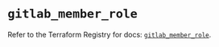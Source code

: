 # `gitlab_member_role`

Refer to the Terraform Registry for docs: [`gitlab_member_role`](https://registry.terraform.io/providers/gitlabhq/gitlab/18.2.0/docs/resources/member_role).
